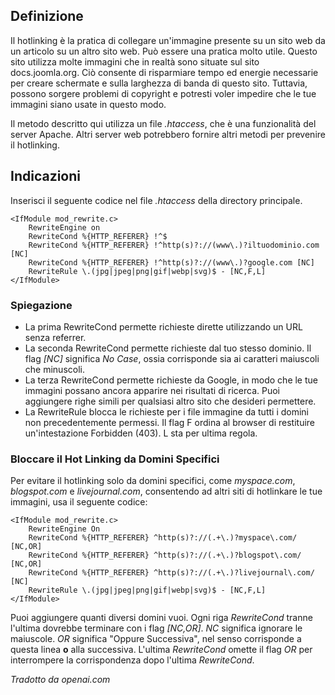 <!-- Filename: How_do_you_block_direct_hot_linking_to_image_files_using_htaccess%3F / Display title: Vietare il collegamento diretto alle immagini -->

## Definizione

Il hotlinking è la pratica di collegare un'immagine presente su un sito web da un articolo su un altro sito web. Può essere una pratica molto utile. Questo sito utilizza molte immagini che in realtà sono situate sul sito docs.joomla.org. Ciò consente di risparmiare tempo ed energie necessarie per creare schermate e sulla larghezza di banda di questo sito. Tuttavia, possono sorgere problemi di copyright e potresti voler impedire che le tue immagini siano usate in questo modo.

Il metodo descritto qui utilizza un file *.htaccess*, che è una funzionalità del server Apache. Altri server web potrebbero fornire altri metodi per prevenire il hotlinking.  

## Indicazioni

Inserisci il seguente codice nel file *.htaccess* della directory principale.

```
<IfModule mod_rewrite.c>
    RewriteEngine on
    RewriteCond %{HTTP_REFERER} !^$
    RewriteCond %{HTTP_REFERER} !^http(s)?://(www\.)?iltuodominio.com [NC]
    RewriteCond %{HTTP_REFERER} !^http(s)?://(www\.)?google.com [NC]
    RewriteRule \.(jpg|jpeg|png|gif|webp|svg)$ - [NC,F,L]
</IfModule>
```

### Spiegazione

* La prima RewriteCond permette richieste dirette utilizzando un URL senza referrer.
* La seconda RewriteCond permette richieste dal tuo stesso dominio. Il flag
    *\[NC\]* significa *No Case*, ossia corrisponde sia ai caratteri maiuscoli che minuscoli.
* La terza RewriteCond permette richieste da Google, in modo che
    le tue immagini possano ancora apparire nei risultati di ricerca. Puoi aggiungere
    righe simili per qualsiasi altro sito che desideri permettere.
* La RewriteRule blocca le richieste per i file immagine da tutti i domini non
    precedentemente permessi. Il flag F ordina al browser di restituire un'intestazione
    Forbidden (403). L sta per ultima regola.

### Bloccare il Hot Linking da Domini Specifici

Per evitare il hotlinking solo da domini specifici, come *myspace.com*,
*blogspot.com* e *livejournal.com*, consentendo ad altri siti di hotlinkare
le tue immagini, usa il seguente codice:

```
<IfModule mod_rewrite.c>
    RewriteEngine On
    RewriteCond %{HTTP_REFERER} ^http(s)?://(.+\.)?myspace\.com/ [NC,OR]
    RewriteCond %{HTTP_REFERER} ^http(s)?://(.+\.)?blogspot\.com/ [NC,OR]
    RewriteCond %{HTTP_REFERER} ^http(s)?://(.+\.)?livejournal\.com/ [NC]
    RewriteRule \.(jpg|jpeg|png|gif|webp|svg)$ - [NC,F,L]
</IfModule>
```
Puoi aggiungere quanti diversi domini vuoi. Ogni riga *RewriteCond* tranne
l'ultima dovrebbe terminare con i flag *\[NC,OR\]*. *NC* significa ignorare
le maiuscole. *OR* significa "Oppure Successiva", nel senso corrisponde a
questa linea **o** alla successiva. L'ultima *RewriteCond* omette il flag *OR*
per interrompere la corrispondenza dopo l'ultima *RewriteCond*.

*Tradotto da openai.com*

